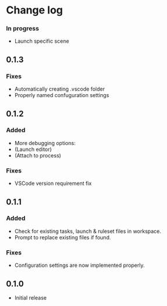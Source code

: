 # Change log

### In progress
- Launch specific scene

## 0.1.3
### Fixes
- Automatically creating .vscode folder
- Properly named confuguration settings

## 0.1.2
### Added
- More debugging options:
- (Launch editor)
- (Attach to process)
### Fixes
- VSCode version requirement fix

## 0.1.1
### Added
- Check for existing tasks, launch & ruleset files in workspace.
- Prompt to replace existing files if found.
### Fixes
- Configuration settings are now implemented properly.

## 0.1.0
- Initial release